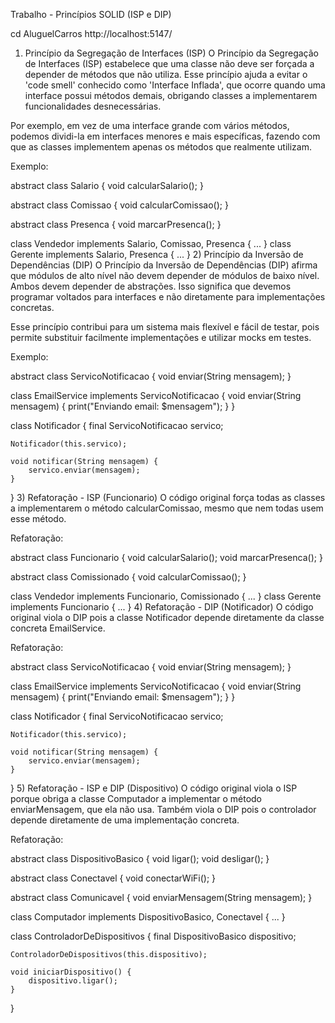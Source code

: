 Trabalho - Princípios SOLID (ISP e DIP)

cd AluguelCarros
http://localhost:5147/


1) Princípio da Segregação de Interfaces (ISP)
O Princípio da Segregação de Interfaces (ISP) estabelece que uma classe não deve ser forçada a depender de métodos que não utiliza. Esse princípio ajuda a evitar o 'code smell' conhecido como 'Interface Inflada', que ocorre quando uma interface possui métodos demais, obrigando classes a implementarem funcionalidades desnecessárias.

Por exemplo, em vez de uma interface grande com vários métodos, podemos dividi-la em interfaces menores e mais específicas, fazendo com que as classes implementem apenas os métodos que realmente utilizam.

Exemplo:

abstract class Salario {
    void calcularSalario();
}

abstract class Comissao {
    void calcularComissao();
}

abstract class Presenca {
    void marcarPresenca();
}

class Vendedor implements Salario, Comissao, Presenca { ... }
class Gerente implements Salario, Presenca { ... }
2) Princípio da Inversão de Dependências (DIP)
O Princípio da Inversão de Dependências (DIP) afirma que módulos de alto nível não devem depender de módulos de baixo nível. Ambos devem depender de abstrações. Isso significa que devemos programar voltados para interfaces e não diretamente para implementações concretas.

Esse princípio contribui para um sistema mais flexível e fácil de testar, pois permite substituir facilmente implementações e utilizar mocks em testes.

Exemplo:

abstract class ServicoNotificacao {
    void enviar(String mensagem);
}

class EmailService implements ServicoNotificacao {
    void enviar(String mensagem) {
        print("Enviando email: $mensagem");
    }
}

class Notificador {
    final ServicoNotificacao servico;

    Notificador(this.servico);

    void notificar(String mensagem) {
        servico.enviar(mensagem);
    }
}
3) Refatoração - ISP (Funcionario)
O código original força todas as classes a implementarem o método calcularComissao, mesmo que nem todas usem esse método.

Refatoração:

abstract class Funcionario {
    void calcularSalario();
    void marcarPresenca();
}

abstract class Comissionado {
    void calcularComissao();
}

class Vendedor implements Funcionario, Comissionado { ... }
class Gerente implements Funcionario { ... }
4) Refatoração - DIP (Notificador)
O código original viola o DIP pois a classe Notificador depende diretamente da classe concreta EmailService.

Refatoração:

abstract class ServicoNotificacao {
    void enviar(String mensagem);
}

class EmailService implements ServicoNotificacao {
    void enviar(String mensagem) {
        print("Enviando email: $mensagem");
    }
}

class Notificador {
    final ServicoNotificacao servico;

    Notificador(this.servico);

    void notificar(String mensagem) {
        servico.enviar(mensagem);
    }
}
5) Refatoração - ISP e DIP (Dispositivo)
O código original viola o ISP porque obriga a classe Computador a implementar o método enviarMensagem, que ela não usa. Também viola o DIP pois o controlador depende diretamente de uma implementação concreta.

Refatoração:

abstract class DispositivoBasico {
    void ligar();
    void desligar();
}

abstract class Conectavel {
    void conectarWiFi();
}

abstract class Comunicavel {
    void enviarMensagem(String mensagem);
}

class Computador implements DispositivoBasico, Conectavel { ... }

class ControladorDeDispositivos {
    final DispositivoBasico dispositivo;

    ControladorDeDispositivos(this.dispositivo);

    void iniciarDispositivo() {
        dispositivo.ligar();
    }
}
